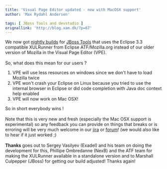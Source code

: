 ```yaml
---
title: 'Visual Page Editor updated - now with MacOSX support'
author: 'Max Rydahl Andersen'

tags: [ JBoss Tools and devstudio ]
orignallink: 'http://blog.xam.dk/?p=67'
---
```

<div>
<p>We now got <a href="http://wiki.jboss.org/wiki/Wiki.jsp?page=InstallingJBossToolsNightlyBuilds">nightly builds</a> for <a href="http://www.jboss.org/tools">JBoss Tools</a> that uses the Eclipse 3.3 compatible XULRunner from Eclipse ATF/Mozilla.org instead of our older version of Mozilla in the Visual Page Editor (VPE).
<br><br>
So, what does this mean for our users ?
</p>
<ol>
<li>VPE will use less resources on windows since we don't have to load Mozilla twice</li>
<li>VPE won't crash your Eclipse on Linux because you tried to use the internal browser in Eclipse or did code completion with Java doc context help enabled</li>
<li>VPE will now work on Mac OSX!</li>
</ol>
So in short everybody wins !
<br><br>
Note that this is very new and fresh (especially the Mac OSX support is experimental) so any feedback you can provide on things that breaks or is erroring will be very much welcome in our <a href="http://jira.jboss.com/jira/browse/JBIDE">jira</a> or <a href="http://www.jboss.com/?module=bb&amp;op=viewforum&amp;f=201">forum</a>! (we would also like to hear if it just worked ;)
<br><br><b>Thanks</b> goes out to Sergey Vasilyev (Exadel) and his team on doing the development for this, Phillipe Ombredanne (NexB) and the ATF team for making the XULRunner available in a standalone version and to Marshall Culpepper (JBoss) for getting our build adjusted! Thanks again!
<br><br><br><br><br><br><br><br><br><br><br><br><br><br><br><br>
</div>
